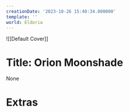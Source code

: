 ```yaml
---
creationDate: '2023-10-26 15:40:34.000000'
template: ''
world: Eldoria
---
```

![[Default Cover]]

# Title: Orion Moonshade

None

# Extras

